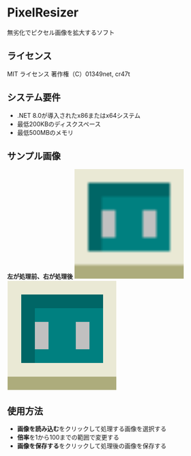 # PixelResizer
無劣化でピクセル画像を拡大するソフト

## ライセンス
MIT ライセンス
著作権（C）01349net, cr47t

## システム要件
* .NET 8.0が導入されたx86またはx64システム
* 最低200KBのディスクスペース
* 最低500MBのメモリ

## サンプル画像
**左が処理前、右が処理後**
<img width="256" height="256" alt="処理前" src="before.png" />
<img width="256" height="256" alt="処理後" src="after.png" />

## 使用方法
* **画像を読み込む**をクリックして処理する画像を選択する
* **倍率**を1から100までの範囲で変更する
* **画像を保存する**をクリックして処理後の画像を保存する
